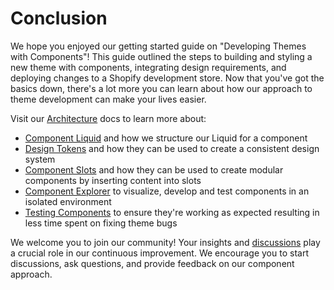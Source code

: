 # Conclusion

We hope you enjoyed our getting started guide on "Developing Themes with Components"! This guide outlined the steps to building and styling a new theme with components, integrating design requirements, and deploying changes to a Shopify development store. Now that you've got the basics down, there's a lot more you can learn about how our approach to theme development can make your lives easier.

Visit our [Architecture](https://github.com/archetype-themes/devkit/tree/main/2.%20Architecture) docs to learn more about:

- [Component Liquid](https://github.com/archetype-themes/devkit/blob/main/2.%20Architecture/Component%20Liquid.md) and how we structure our Liquid for a component
- [Design Tokens](https://github.com/archetype-themes/devkit/blob/main/2.%20Architecture/Design%20Tokens.md) and how they can be used to create a consistent design system
- [Component Slots](https://github.com/archetype-themes/devkit/blob/main/2.%20Architecture/Component%20Slots.md) and how they can be used to create modular components by inserting content into slots
- [Component Explorer](https://github.com/archetype-themes/devkit/blob/main/2.%20Architecture/Component%20Explorer.md) to visualize, develop and test components in an isolated environment
- [Testing Components](https://github.com/archetype-themes/devkit/blob/main/2.%20Architecture/Component%20Tests.md) to ensure they're working as expected resulting in less time spent on fixing theme bugs

We welcome you to join our community! Your insights and [discussions](https://github.com/archetype-themes/devkit/discussions) play a crucial role in our continuous improvement. We encourage you to start discussions, ask questions, and provide feedback on our component approach.
